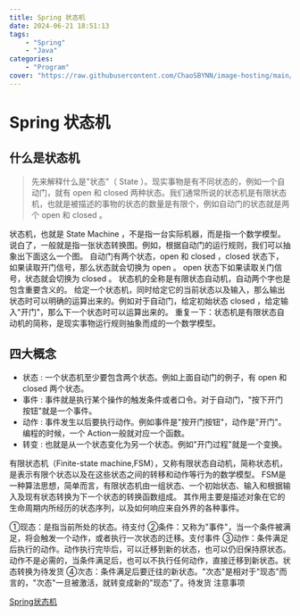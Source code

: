 ```yaml
---
title: Spring 状态机
date: 2024-06-21 18:51:13
tags: 
    - "Spring"
    - "Java"
categories:
    - "Program"
cover: "https://raw.githubusercontent.com/ChaoSBYNN/image-hosting/main/program/spring.png"
---
```


# Spring 状态机

## 什么是状态机

> 先来解释什么是"状态"（ State ）。现实事物是有不同状态的，例如一个自动门，就有 open 和 closed 两种状态。我们通常所说的状态机是有限状态机，也就是被描述的事物的状态的数量是有限个，例如自动门的状态就是两个 open 和 closed 。

状态机，也就是 State Machine ，不是指一台实际机器，而是指一个数学模型。
说白了，一般就是指一张状态转换图。例如，根据自动门的运行规则，我们可以抽象出下面这么一个图。
自动门有两个状态，open 和 closed ，closed 状态下，如果读取开门信号，那么状态就会切换为 open 。
open 状态下如果读取关门信号，状态就会切换为 closed 。
状态机的全称是有限状态自动机，自动两个字也是包含重要含义的。
给定一个状态机，同时给定它的当前状态以及输入，那么输出状态时可以明确的运算出来的。例如对于自动门，给定初始状态 closed ，给定输入"开门"，那么下一个状态时可以运算出来的。
重复一下：状态机是有限状态自动机的简称，是现实事物运行规则抽象而成的一个数学模型。

## 四大概念

- 状态 : 一个状态机至少要包含两个状态。例如上面自动门的例子，有 open 和 closed 两个状态。
- 事件 : 事件就是执行某个操作的触发条件或者口令。对于自动门，"按下开门按钮"就是一个事件。
- 动作 : 事件发生以后要执行动作。例如事件是"按开门按钮"，动作是"开门"。编程的时候，一个 Action一般就对应一个函数。
- 转变 : 也就是从一个状态变化为另一个状态。例如"开门过程"就是一个变换。

有限状态机（Finite-state machine,FSM），又称有限状态自动机，简称状态机，是表示有限个状态以及在这些状态之间的转移和动作等行为的数学模型。
FSM是一种算法思想，简单而言，有限状态机由一组状态、一个初始状态、输入和根据输入及现有状态转换为下一个状态的转换函数组成。
其作用主要是描述对象在它的生命周期内所经历的状态序列，以及如何响应来自外界的各种事件。

①现态：是指当前所处的状态。待支付
②条件：又称为"事件"，当一个条件被满足，将会触发一个动作，或者执行一次状态的迁移。支付事件
③动作：条件满足后执行的动作。动作执行完毕后，可以迁移到新的状态，也可以仍旧保持原状态。动作不是必需的，当条件满足后，也可以不执行任何动作，直接迁移到新状态。状态转换为待发货
④次态：条件满足后要迁往的新状态。"次态"是相对于"现态"而言的，"次态"一旦被激活，就转变成新的"现态"了。待发货 注意事项

[Spring状态机](https://mp.weixin.qq.com/s/PNYpCWw_7HIDevMLv4-QxA)